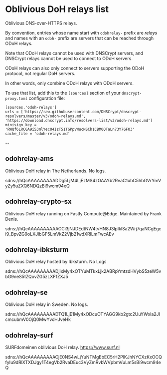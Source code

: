 # Oblivious DoH relays list

Oblivious DNS-over-HTTPS relays.

By convention, entries whose name start with `odohrelay-` prefix are *relays* and names with an `odoh-` prefix are servers that can be reached through ODoH relays.

Note that ODoH relays cannot be used with DNSCrypt servers, and DNSCrypt relays cannot be used to connect to ODoH servers.

ODoH relays can also only connect to servers supporting the ODoH protocol, not regular DoH servers.

In other words, only combine ODoH relays with ODoH servers.

To use that list, add this to the `[sources]` section of your `dnscrypt-proxy.toml` configuration file:

    [sources.'odoh-relays']
    urls = ['https://raw.githubusercontent.com/DNSCrypt/dnscrypt-resolvers/master/v3/odoh-relays.md', 'https://download.dnscrypt.info/resolvers-list/v3/odoh-relays.md']
    minisign_key = 'RWQf6LRCGA9i53mlYecO4IzT51TGPpvWucNSCh1CBM0QTaLn73Y7GFO3'
    cache_file = 'odoh-relays.md'

--


## odohrelay-ams

Oblivious DoH relay in The Netherlands. No logs.

sdns://hQcAAAAAAAAADDg5LjM4LjEzMS4zOAAYb2RvaC1ubC5hbGVrYmVyZy5uZXQ6NDQzBi9wcm94eQ


## odohrelay-crypto-sx

Oblivious DoH relay running on Fastly Compute@Edge.
Maintained by Frank Denis.

sdns://hQcAAAAAAAAAACCi3jNJDEdtNW4tvHN8J3lpIklSa2Wrj7qaNCgEgci9_BpvZG9oLXJlbGF5LmVkZ2Vjb21wdXRlLmFwcAEv


## odohrelay-ibksturm

Oblivious DoH relay hosted by Ibksturm. No Logs

sdns://hQcAAAAAAAAADjIxMy4xOTYuMTkxLjk2ABRpYmtzdHVybS5zeW5vbG9neS5tZQovZG5zLXF1ZXJ5


## odohrelay-se

Oblivious DoH relay in Sweden. No logs.

sdns://hQcAAAAAAAAADTQ1LjE1My4xODcuOTYAGG9kb2gtc2UuYWxla2JlcmcubmV0OjQ0MwYvcHJveHk


## odohrelay-surf

SURFdomeinen oblivious DoH relay.
https://www.surf.nl

sdns://hQcAAAAAAAAACjE0NS4wLjYuNTMgEbEC5rH2PlKJhNYCXzKxOCQfyIu9dRlXTXDJgy1T4egVb2RvaDEuc3VyZmRvbWVpbmVuLm5sBi9wcm94eQ

